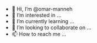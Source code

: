 - 👋 Hi, I’m @omar-manneh
- 👀 I’m interested in ...
- 🌱 I’m currently learning ...
- 💞️ I’m looking to collaborate on ...
- 📫 How to reach me ...

<!---
omar-manneh/omar-manneh is a ✨ special ✨ repository because its `README.md` (this file) appears on your GitHub profile.
You can click the Preview link to take a look at your changes.
--->
